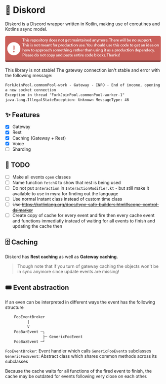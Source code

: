 # 💬 Diskord

Diskord is a Discord wrapper written in Kotlin, making use of coroutines and Kotlins async model.

![Warning](https://raw.githubusercontent.com/MyraBot/.github/main/code-advise.png)

This library is not stable! The gateway connection isn't stable and error with the following message:
```
ForkJoinPool.commonPool-work - Gateway - INFO - End of income, opening a new socket connection
Exception in thread "ForkJoinPool.commonPool-worker-1" java.lang.IllegalStateException: Unknown MessageType: 46
```

## ✨ Features

- [x] Gateway
- [x] Rest
- [x] Caching (Gateway + Rest)
- [x] Voice
- [ ] Sharding

## 📝 TODO

- [ ] Make all events `open` classes
- [ ] Name function `fetchX` to show that rest is being used
- [ ] Do not put `Interaction` in `InteractionModifier.kt` - but still make it available to use in myra for finding out the
  language
- [ ] Use normal Instant class instead of custom time class
- [ ] ~~Use https://kotlinlang.org/docs/type-safe-builders.html#scope-control-dslmarker~~
- [ ] Create copy of cache for every event and fire then every cache event and functions immediatly instead of waiting for all events to finish and updating the cache then

## 🗄️ Caching

Diskord has **Rest caching** as well as **Gateway caching**.
> Though note that if you turn of gateway caching the objects won't be in sync anymore since update events are missing!

## 🎟️ Event abstraction

If an even can be interpreted in different ways the event has the following structure

```
    FooEventBroker
          |
          V
    FooBarEvent ─┐
                 ├─ GenericFooEvent
    FooBazEvent ─┘
```

`FooEventBroker`: Event handler which calls `GenericFooEvent`s subclasses  
`GenericFooEvent`: Abstract class which shares common methods across its subclasses

Because the cache waits for all functions of the fired event to finish, the cache may be outdated for events following very
close on each other.
